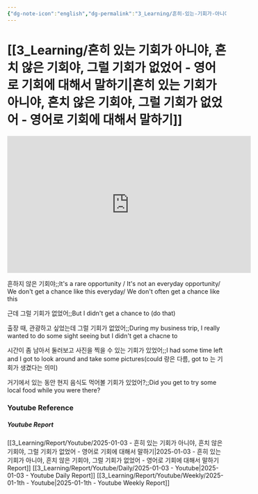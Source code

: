 ```yaml
---
{"dg-note-icon":"english","dg-permalink":"3_Learning/흔히-있는-기회가-아니야,-흔치-않은-기회야,-그럴-기회가-없었어---영어로-기회에-대해서-말하기","created-date":"2025-01-03 10:00:18 am","date":"2025-01-03","type":"youtube","tags":["youtube","english","flashcards"],"aliases":null,"youtuber":"빨모쌤","channelName":"라이브 아카데미","link":"https://www.youtube.com/watch?v=2jDMTXE9APE","img":"https://img.youtube.com/vi/2jDMTXE9APE/0.jpg","dg-publish":true,"permalink":"/3_Learning/흔히-있는-기회가-아니야,-흔치-않은-기회야,-그럴-기회가-없었어---영어로-기회에-대해서-말하기/","dgPassFrontmatter":true,"noteIcon":"english"}
---
```


# [[3_Learning/흔히 있는 기회가 아니야, 흔치 않은 기회야, 그럴 기회가 없었어 - 영어로 기회에 대해서 말하기\|흔히 있는 기회가 아니야, 흔치 않은 기회야, 그럴 기회가 없었어 - 영어로 기회에 대해서 말하기]]


<div class="container-root"><span></span></div><div><div class="container-root"><iframe width="560" height="315" src="https://www.youtube.com/embed/2jDMTXE9APE" title="YouTube video player" frameborder="0" allow="accelerometer; autoplay; clipboard-write; encrypted-media; gyroscope; picture-in-picture; web-share" allowfullscreen=""></iframe></div></div>

흔하지 않은 기회야;;It's a rare opportunity / It's not an everyday opportunity/ We don't get a chance like this everyday/ We don't often get a chance like this
<!--SR:!2025-01-25,9,250-->
근데 그럴 기회가 없었어;;But I didn't get a chance to (do that)
<!--SR:!2025-01-15,1,210-->
출장 때, 관광하고 싶었는데 그럴 기회가 없었어;;During my business trip, I really wanted to do some sight seeing but I didn't get a chacne to
<!--SR:!2025-01-25,7,270-->
시간이 좀 남아서 둘러보고 사진을 찍을 수 있는 기회가 있었어;;I had some time left and I got to look around and take some pictures(could 랑은 다름, got to 는 기회가 생겼다는 의미)
<!--SR:!2025-01-24,15,290-->
거기에서 있는 동안 현지 음식도 먹어볼 기회가 있었어?;;Did you get to try some local food while you were there?
<!--SR:!2025-01-23,14,290-->











### Youtube Reference
##### Youtube Report
[[3_Learning/Report/Youtube/2025-01-03 - 흔히 있는 기회가 아니야, 흔치 않은 기회야, 그럴 기회가 없었어 - 영어로 기회에 대해서 말하기\|2025-01-03 - 흔히 있는 기회가 아니야, 흔치 않은 기회야, 그럴 기회가 없었어 - 영어로 기회에 대해서 말하기 Report]]
[[3_Learning/Report/Youtube/Daily/2025-01-03 - Youtube\|2025-01-03 - Youtube Daily Report]]
[[3_Learning/Report/Youtube/Weekly/2025-01-1th - Youtube\|2025-01-1th - Youtube Weekly Report]]




